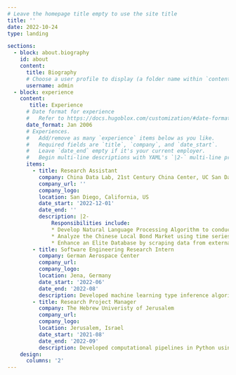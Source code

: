 ```yaml
---
# Leave the homepage title empty to use the site title
title: ''
date: 2022-10-24
type: landing

sections:
  - block: about.biography
    id: about
    content:
      title: Biography
      # Choose a user profile to display (a folder name within `content/authors/`)
      username: admin
  - block: experience
    content:
       title: Experience
      # Date format for experience
      #   Refer to https://docs.hugoblox.com/customization/#date-format
      date_format: Jan 2006
      # Experiences.
      #   Add/remove as many `experience` items below as you like.
      #   Required fields are `title`, `company`, and `date_start`.
      #   Leave `date_end` empty if it's your current employer.
      #   Begin multi-line descriptions with YAML's `|2-` multi-line prefix.
      items:
        - title: Research Assistant
          company: China Data Lab, 21st Century China Center, UC San Dan Diego
          company_url: ''
          company_logo: 
          location: San Diego, California, US
          date_start: '2022-12-01'
          date_end: ''
          description: |2-
              Responsibilities include:
              * Develop Natural Language Processing Algorithm to conduct Topic Modelling on streaming corpora with millions of newspapers articles using machine learning frameworks
              * Analyze the Chinese Local Bond Market using time series analysis, and fixed effect regressions
              * Enhance an Elite Database by scraping data from external official Chinese Government websites and applying GPT API calls to extract relevant information
        - title: Software Engineering Research Intern
          company: German Aerospace Center
          company_url:
          company_logo:
          location: Jena, Germany
          date_start: '2022-06'
          date_end: '2022-08'
          description: Developed machine learning type inference algorithm by combining machine learning and novelty detection, achieved high assurance F1 scores for automated type inference
        - title: Research Project Manager
          company: The Hebrew Univeristy of Jerusalem
          company_url:
          company_logo:
          location: Jerusalem, Israel
          date_start: '2021-08'
          date_end: '2022-09'
          description: Developed computational pipelines in Python using NLP models, Data Mining, Big Data Analysis, and Machine Learning
    design:
      columns: '2'
---
```

